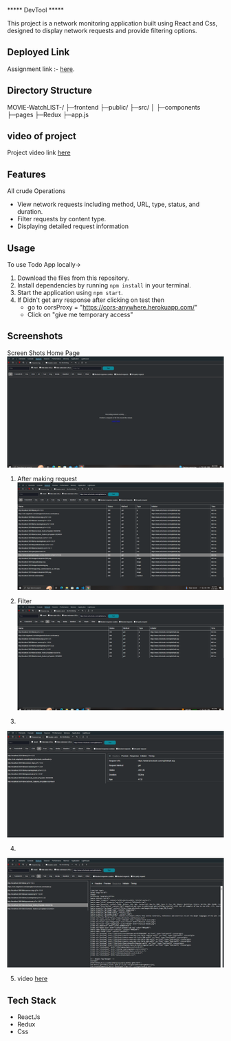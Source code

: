***** DevTool *****

This project is a network monitoring application built using React and Css, designed to display network requests and provide filtering options.




## Deployed Link

Assignment link :- [here](https://test-unity-dev-tool.vercel.app/).



## Directory Structure
MOVIE-WatchLIST-/
├─frontend
  ├─public/
  ├─src/
  │ ├─components
    ├─pages
    ├─Redux
    ├─app.js




## video of project
Project video link [here](https://drive.google.com/file/d/17ARVa1F-faZqZWrCAjl9bNW6U331tifz/view?usp=sharing)


## Features
All crude Operations
- View network requests including method, URL, type, status, and duration.
- Filter requests by  content type.
- Displaying detailed request information



## Usage

To use Todo App locally->

1. Download the files from this repository.
2. Install dependencies by running `npm install` in your terminal.
3. Start the application using `npm start`.
4. If Didn't get any response after clicking on test then
   - go to corsProxy = "https://cors-anywhere.herokuapp.com/"
   - Click on "give me temporary access"



## Screenshots

Screen Shots
Home Page
![Screenshot 1](https://github.com/Chetn11/testUnity-DevTool/blob/main/src/images/h1.PNG)

1. After making request
![Screenshot 1](https://github.com/Chetn11/testUnity-DevTool/blob/main/src/images/home.PNG)

2. Filter
![Screenshot 1](https://github.com/Chetn11/testUnity-DevTool/blob/main/src/images/filter.PNG)

3. 
![Screenshot 1](https://github.com/Chetn11/testUnity-DevTool/blob/main/src/images/heders.PNG)

4.
![Screenshot 1](https://github.com/Chetn11/testUnity-DevTool/blob/main/src/images/response.PNG)


5.  video
[here](https://drive.google.com/file/d/17ARVa1F-faZqZWrCAjl9bNW6U331tifz/view?usp=sharing)


## Tech Stack
- ReactJs
- Redux
- Css

